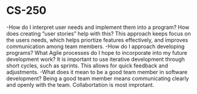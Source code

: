 # CS-250
-How do I interpret user needs and implement them into a program? How does creating “user stories” help with this? This approach keeps focus on the users needs, which helps priortize features effectively, and improves communication among team members. -How do I approach developing programs? What Agile processes do I hope to incorporate into my future development work? It is important to use iterative development through short cycles, such as sprints. This allows for quick feedback and adjustments. -What does it mean to be a good team member in software development? Being a good team member means communicating clearly and openly with the team. Collabortation is most improtant.
